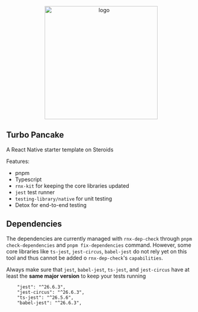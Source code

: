 <p align="center" width="100%">
  <image src="https://user-images.githubusercontent.com/10791201/194711903-8f64a523-c1e7-4f42-a87f-fc2965409ac7.png" style="width:300px" alt="logo" />
</p>

## Turbo Pancake

A React Native starter template on Steroids

Features:

- pnpm
- Typescript
- `rnx-kit` for keeping the core libraries updated
- `jest` test runner
- `testing-library/native` for unit testing
- Detox for end-to-end testing

## Dependencies

The dependencies are currently managed with `rnx-dep-check` through `pnpm check-dependencies` and `pnpm fix-dependencies` command. However, some core libraries like `ts-jest`, `jest-circus`, `babel-jest` do not rely yet on this tool and thus cannot be added o `rnx-dep-check`'s `capabilities`.

Always make sure that `jest`, `babel-jest`, `ts-jest`, and `jest-circus` have at least the **same major version** to keep your tests running

```
    "jest": "^26.6.3",
    "jest-circus": "^26.6.3",
    "ts-jest": "^26.5.6",
    "babel-jest": "^26.6.3",
```
